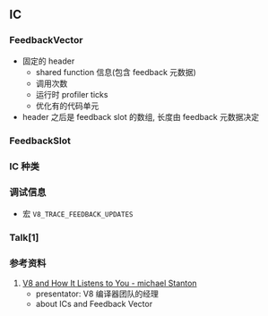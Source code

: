 ## IC

### FeedbackVector
* 固定的 header
    * shared function 信息(包含 feedback 元数据)
    * 调用次数
    * 运行时 profiler ticks
    * 优化有的代码单元
* header 之后是 feedback slot 的数组, 长度由 feedback 元数据决定

### FeedbackSlot

### IC 种类

### 调试信息
* 宏 `V8_TRACE_FEEDBACK_UPDATES`

### Talk[1]


### 参考资料
1. [V8 and How It Listens to You - michael Stanton](https://www.youtube.com/watch?v=u7zRSm8jzvA)
   * presentator: V8 编译器团队的经理
   * about ICs and Feedback Vector